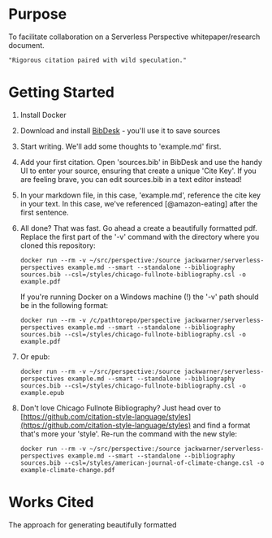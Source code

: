# Purpose

To facilitate collaboration on a Serverless Perspective whitepaper/research document. 

    "Rigorous citation paired with wild speculation."

# Getting Started

1. Install Docker

1. Download and install [BibDesk](https://sourceforge.net/projects/bibdesk/) - you'll use it to save sources

1. Start writing. We'll add some thoughts to 'example.md' first.
 
1. Add your first citation. Open 'sources.bib' in BibDesk and use the handy UI to enter your source, ensuring that create a unique 'Cite Key'. If you are feeling brave, you can edit sources.bib in a text editor instead!

1. In your markdown file, in this case, 'example.md', reference the cite key in your text. In this case, we've referenced [@amazon-eating] after the first sentence.

1. All done? That was fast. Go ahead a create a beautifully formatted pdf. Replace the first part of the '-v' command with the directory where you cloned this repository:

    ``` 
    docker run --rm -v ~/src/perspective:/source jackwarner/serverless-perspectives example.md --smart --standalone --bibliography sources.bib --csl=/styles/chicago-fullnote-bibliography.csl -o example.pdf
    ```

    If you're running Docker on a Windows machine (!) the '-v' path should be in the following format:

    ``` 
    docker run --rm -v /c/pathtorepo/perspective jackwarner/serverless-perspectives example.md --smart --standalone --bibliography sources.bib --csl=/styles/chicago-fullnote-bibliography.csl -o example.pdf
    ```

1. Or epub:

     ``` 
     docker run --rm -v ~/src/perspective:/source jackwarner/serverless-perspectives example.md --smart --standalone --bibliography sources.bib --csl=/styles/chicago-fullnote-bibliography.csl -o example.epub
     ```

1. Don't love Chicago Fullnote Bibliography? Just head over to [https://github.com/citation-style-language/styles](https://github.com/citation-style-language/styles) and find a format that's more your 'style'. Re-run the command with the new style:

    ```
    docker run --rm -v ~/src/perspective:/source jackwarner/serverless-perspectives example.md --smart --standalone --bibliography sources.bib --csl=/styles/american-journal-of-climate-change.csl -o example-climate-change.pdf
    ```

# Works Cited

The approach for generating beautifully formatted 